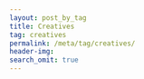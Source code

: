 ```yaml
---
layout: post_by_tag
title: Creatives
tag: creatives
permalink: /meta/tag/creatives/
header-img: 
search_omit: true
---
```

